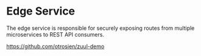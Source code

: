 # Edge Service

The edge service is responsible for securely exposing routes from multiple microservices to REST API consumers.

https://github.com/otrosien/zuul-demo
